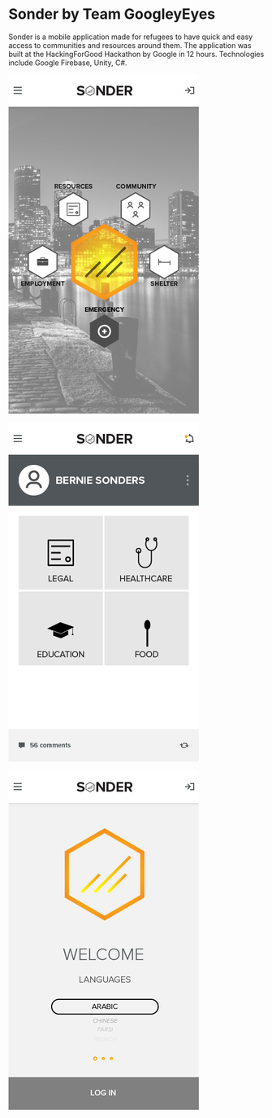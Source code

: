 # Sonder by Team GoogleyEyes

Sonder is a mobile application made for refugees to have quick and easy access to communities and resources around them. The application was built at the HackingForGood Hackathon by Google in 12 hours. Technologies include Google Firebase, Unity, C#.

![alt text](https://github.com/HackingForGood/GoogleyEyes/blob/master/Activity%20Like.png)

![alt text](https://github.com/HackingForGood/GoogleyEyes/blob/master/Activity%20Open.png)

![alt text](https://github.com/HackingForGood/GoogleyEyes/blob/master/Product%20Walkthroughs%20.png)
